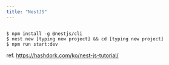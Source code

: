 ```yaml
---
title: "NestJS"
---
```


```shell

$ npm install -g @nestjs/cli
$ nest new [typing new project] && cd [typing new project]
$ npm run start:dev

```




ref. https://hashdork.com/ko/nest-js-tutorial/